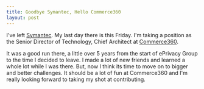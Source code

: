 ```yaml
--- 
title: Goodbye Symantec, Hello Commerce360
layout: post
---
```

I've left [Symantec](http://www.symantec.com/). My last day there is this Friday. I'm taking a position as the Senior Director of Technology, Chief Architect at [Commerce360](http://www.commerce360.com/).

It was a good run there, a little over 5 years from the start of ePrivacy Group to the time I decided to leave. I made a lot of new friends and learned a whole lot while I was there. But, now I think its time to move on to bigger and better challenges. It should be a lot of fun at Commerce360 and I'm really looking forward to taking my shot at contributing.
